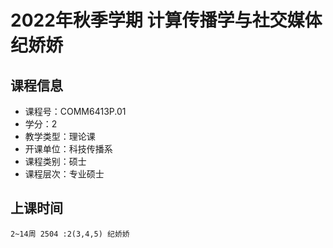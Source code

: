 # 2022年秋季学期 计算传播学与社交媒体 纪娇娇






## 课程信息

- 课程号：COMM6413P.01
- 学分：2
- 教学类型：理论课
- 开课单位：科技传播系
- 课程类别：硕士
- 课程层次：专业硕士

## 上课时间

```
2~14周 2504 :2(3,4,5) 纪娇娇
```

